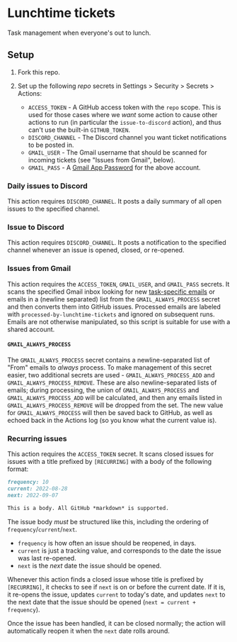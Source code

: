 # Lunchtime tickets

Task management when everyone's out to lunch.

## Setup

1. Fork this repo.

2. Set up the following *repo* secrets in Settings > Security > Secrets > Actions:

	- `ACCESS_TOKEN` - A GitHub access token with the `repo` scope. This is used for those cases where we *want* some action to cause other actions to run (in particular the `issue-to-discord` action), and thus can't use the built-in `GITHUB_TOKEN`.
	- `DISCORD_CHANNEL` - The Discord channel you want ticket notifications to be posted in.
	- `GMAIL_USER` - The Gmail username that should be scanned for incoming tickets (see "Issues from Gmail", below).
	- `GMAIL_PASS` - A [Gmail App Password](https://support.google.com/mail/answer/185833) for the above account.

### Daily issues to Discord

This action requires `DISCORD_CHANNEL`. It posts a daily summary of all open issues to the specified channel.

### Issue to Discord

This action requires `DISCORD_CHANNEL`. It posts a notification to the specified channel whenever an issue is opened, closed, or re-opened.

### Issues from Gmail

This action requires the `ACCESS_TOKEN`, `GMAIL_USER`, and `GMAIL_PASS` secrets. It scans the specified Gmail inbox looking for new [task-specific emails](https://support.google.com/a/users/answer/9308648) or emails in a (newline separated) list from the `GMAIL_ALWAYS_PROCESS` secret and then converts them into GitHub issues. Processed emails are labeled with `processed-by-lunchtime-tickets` and ignored on subsequent runs. Emails are not otherwise manipulated, so this script is suitable for use with a shared account.

#### `GMAIL_ALWAYS_PROCESS`

The `GMAIL_ALWAYS_PROCESS` secret contains a newline-separated list of "From" emails to *always* process. To make management of this secret easier, two additional secrets are used - `GMAIL_ALWAYS_PROCESS_ADD` and `GMAIL_ALWAYS_PROCESS_REMOVE`. These are also newline-separated lists of emails; during processing, the union of `GMAIL_ALWAYS_PROCESS` and `GMAIL_ALWAYS_PROCESS_ADD` will be calculated, and then any emails listed in `GMAIL_ALWAYS_PROCESS_REMOVE` will be dropped from the set. The new value for `GMAIL_ALWAYS_PROCESS` will then be saved back to GitHub, as well as echoed back in the Actions log (so you know what the current value is).

### Recurring issues

This action requires the `ACCESS_TOKEN` secret. It scans closed issues for issues with a title prefixed by `[RECURRING]` with a body of the following format:

```markdown
frequency: 10
current: 2022-08-28
next: 2022-09-07

This is a body. All GitHub *markdown* is supported.
```

The issue body *must* be structured like this, including the ordering of `frequency`/`current`/`next`.

* `frequency` is how often an issue should be reopened, in days.
* `current` is just a tracking value, and corresponds to the date the issue was last re-opened.
* `next` is the *next* date the issue should be opened.

Whenever this action finds a closed issue whose title is prefixed by `[RECURRING]`, it checks to see if `next` is on or before the current date. If it is, it re-opens the issue, updates `current` to today's date, and updates `next` to the next date that the issue should be opened (`next = current + frequency`).

Once the issue has been handled, it can be closed normally; the action will automatically reopen it when the `next` date rolls around.
